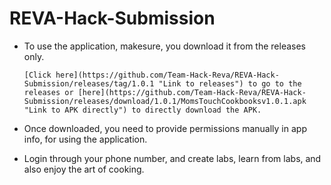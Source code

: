 # REVA-Hack-Submission
* To use the application, makesure, you download it from the releases only.  

      [Click here](https://github.com/Team-Hack-Reva/REVA-Hack-Submission/releases/tag/1.0.1 "Link to releases") to go to the releases or [here](https://github.com/Team-Hack-Reva/REVA-Hack-Submission/releases/download/1.0.1/MomsTouchCookbooksv1.0.1.apk "Link to APK directly") to directly download the APK.  

* Once downloaded, you need to provide permissions manually in app info, for using the application.
* Login through your phone number, and create labs, learn from labs, and also enjoy the art of cooking.
